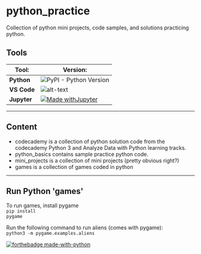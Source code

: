 # python_practice

Collection of python mini projects, code samples, and solutions practicing python.   

## Tools

| Tool:        | Version:                                       |
| ------------ | ---------------------------------------------- |
| **Python**   | ![PyPI - Python Version](https://img.shields.io/pypi/pyversions/py?logo=Python&logoColor=yellow&style=for-the-badge) |
| **VS Code**  | ![alt-text](https://img.shields.io/badge/VS_CODE-1.51.1-BrightGreen?style=Popout&logo=Visual-Studio-Code) |
| **Jupyter** | [![Made withJupyter](https://img.shields.io/badge/Made%20with-Jupyter-orange?style=for-the-badge&logo=Jupyter)](https://jupyter.org/try) |

---

## Content

* codecademy is a collection of python solution code from the codecademy Python 3 and Analyze Data with Python learning tracks.
* python_basics contains sample practice python code.
* mini_projects is a collection of mini projects (pretty obvious right?)
* games is a collection of games coded in python 

---

## Run Python 'games'

To run games, install pygame <br/>
<code>pip install pygame</code>

Run the following command to run aliens (comes with pygame): <br/>
<code>python3 -m pygame.examples.aliens</code>


[![forthebadge made-with-python](http://ForTheBadge.com/images/badges/made-with-python.svg)](https://www.python.org/)
